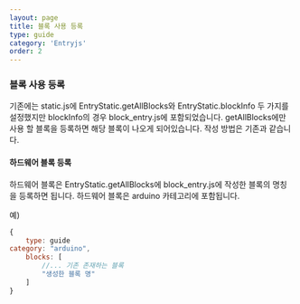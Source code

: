 ```yaml
---
layout: page
title: 블록 사용 등록
type: guide
category: 'Entryjs'
order: 2
---
```


### 블록 사용 등록
기존에는 static.js에 EntryStatic.getAllBlocks와 EntryStatic.blockInfo 두 가지를 설정했지만 
blockInfo의 경우 block_entry.js에 포함되었습니다. getAllBlocks에만 사용 할 블록을 등록하면 해당 블록이 나오게 되어있습니다. 
작성 방법은 기존과 같습니다.

#### 하드웨어 블록 등록
하드웨어 블록은 EntryStatic.getAllBlocks에 block_entry.js에 작성한 블록의 명칭을 등록하면 됩니다. 하드웨어 블록은 arduino 카테고리에 포함됩니다.  

예)
``` javascript
{
    type: guide
category: "arduino",
    blocks: [
        //... 기존 존재하는 블록
        "생성한 블록 명"
    ]
}
```